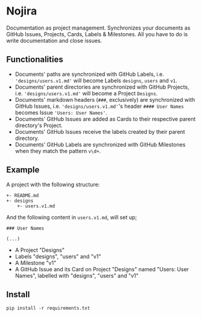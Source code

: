 # Nojira

Documentation as project management.
Synchronizes your documents as GitHub Issues, Projects, Cards, Labels & Milestones.
All you have to do is write documentation and close issues.

## Functionalities

- Documents' paths are synchronized with GitHub Labels, i.e. `'designs/users.v1.md'` will become Labels `designs`, `users` and `v1`.
- Documents' parent directories are synchronized with GitHub Projects, i.e. `'designs/users.v1.md'` will become a Project `Designs`.
- Documents' markdown headers (`###`, exclusively) are synchronized with GitHub Issues, i.e. `'designs/users.v1.md'`'s header `#### User Names` becomes Issue `'Users: User Names'`.
- Documents' GitHub Issues are added as Cards to their respective parent directory's Project.
- Documents' GitHub Issues receive the labels created by their parent directory.
- Documents' GitHub Labels are synchronized with GitHub Milestones when they match the pattern `v\d+`.

## Example

A project with the following structure:

    +- README.md
    +- designs
        +- users.v1.md

And the following content in `users.v1.md`, will set up;

    ### User Names

    (...)

- A Project "Designs"
- Labels "designs", "users" and "v1"
- A Milestone "v1"
- A GitHub Issue and its Card on Project "Designs" named "Users: User Names", labelled with "designs", "users" and "v1"

## Install

```shell
pip install -r requirements.txt
```
